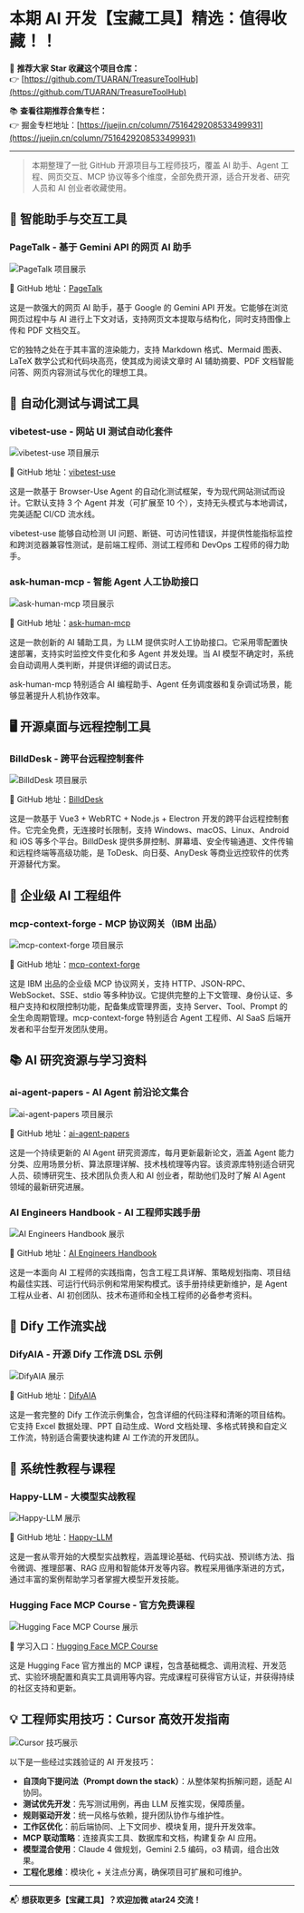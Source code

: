 # 本期 AI 开发【宝藏工具】精选：值得收藏！！ 

📌 **推荐大家 Star 收藏这个项目仓库：**  
👉 [https://github.com/TUARAN/TreasureToolHub](https://github.com/TUARAN/TreasureToolHub)

📚 **查看往期推荐合集专栏：**  
👉 掘金专栏地址：[https://juejin.cn/column/7516429208533499931](https://juejin.cn/column/7516429208533499931)

---

> 本期整理了一批 GitHub 开源项目与工程师技巧，覆盖 AI 助手、Agent 工程、网页交互、MCP 协议等多个维度，全部免费开源，适合开发者、研究人员和 AI 创业者收藏使用。

## 🧠 智能助手与交互工具

### PageTalk - 基于 Gemini API 的网页 AI 助手

![PageTalk 项目展示](https://raw.githubusercontent.com/tuaran/TreasureToolHub/master/images/2025/06/photo_2025-06-14_14-22-03.jpg)

🔗 GitHub 地址：[PageTalk](https://github.com/pagetalk)

这是一款强大的网页 AI 助手，基于 Google 的 Gemini API 开发。它能够在浏览网页过程中与 AI 进行上下文对话，支持网页文本提取与结构化，同时支持图像上传和 PDF 文档交互。

它的独特之处在于其丰富的渲染能力，支持 Markdown 格式、Mermaid 图表、LaTeX 数学公式和代码块高亮，使其成为阅读文章时 AI 辅助摘要、PDF 文档智能问答、网页内容测试与优化的理想工具。

## 🧪 自动化测试与调试工具

### vibetest-use - 网站 UI 测试自动化套件

![vibetest-use 项目展示](https://raw.githubusercontent.com/tuaran/TreasureToolHub/master/images/2025/06/photo_2025-06-15_02-17-22.jpg)

🔗 GitHub 地址：[vibetest-use](https://github.com/vibetest-use)

这是一款基于 Browser-Use Agent 的自动化测试框架，专为现代网站测试而设计。它默认支持 3 个 Agent 并发（可扩展至 10 个），支持无头模式与本地调试，完美适配 CI/CD 流水线。

vibetest-use 能够自动检测 UI 问题、断链、可访问性错误，并提供性能指标监控和跨浏览器兼容性测试，是前端工程师、测试工程师和 DevOps 工程师的得力助手。

### ask-human-mcp - 智能 Agent 人工协助接口

![ask-human-mcp 项目展示](https://raw.githubusercontent.com/tuaran/TreasureToolHub/master/images/2025/06/photo_2025-06-12_01-38-11.jpg)

🔗 GitHub 地址：[ask-human-mcp](https://github.com/ask-human-mcp)

这是一款创新的 AI 辅助工具，为 LLM 提供实时人工协助接口。它采用零配置快速部署，支持实时监控文件变化和多 Agent 并发处理。当 AI 模型不确定时，系统会自动调用人类判断，并提供详细的调试日志。

ask-human-mcp 特别适合 AI 编程助手、Agent 任务调度器和复杂调试场景，能够显著提升人机协作效率。

## 🖥️ 开源桌面与远程控制工具

### BilldDesk - 跨平台远程控制套件

![BilldDesk 项目展示](https://raw.githubusercontent.com/tuaran/TreasureToolHub/master/images/2025/06/photo_2025-06-14_04-32-59.jpg)

🔗 GitHub 地址：[BilldDesk](https://github.com/billddesk)

这是一款基于 Vue3 + WebRTC + Node.js + Electron 开发的跨平台远程控制套件。它完全免费，无连接时长限制，支持 Windows、macOS、Linux、Android 和 iOS 等多个平台。BilldDesk 提供多屏控制、屏幕墙、安全传输通道、文件传输和远程终端等高级功能，是 ToDesk、向日葵、AnyDesk 等商业远控软件的优秀开源替代方案。

## 🧩 企业级 AI 工程组件

### mcp-context-forge - MCP 协议网关（IBM 出品）

![mcp-context-forge 项目展示](https://raw.githubusercontent.com/tuaran/TreasureToolHub/master/images/2025/06/photo_2025-06-05_05-05-46.jpg)

🔗 GitHub 地址：[mcp-context-forge](https://github.com/mcp-context-forge)

这是 IBM 出品的企业级 MCP 协议网关，支持 HTTP、JSON-RPC、WebSocket、SSE、stdio 等多种协议。它提供完整的上下文管理、身份认证、多租户支持和权限控制功能，配备集成管理界面，支持 Server、Tool、Prompt 的全生命周期管理。mcp-context-forge 特别适合 Agent 工程师、AI SaaS 后端开发者和平台型开发团队使用。

## 📚 AI 研究资源与学习资料

### ai-agent-papers - AI Agent 前沿论文集合

![ai-agent-papers 项目展示](https://raw.githubusercontent.com/tuaran/TreasureToolHub/master/images/2025/06/photo_2025-06-08_19-17-22.jpg)

🔗 GitHub 地址：[ai-agent-papers](https://github.com/ai-agent-papers)

这是一个持续更新的 AI Agent 研究资源库，每月更新最新论文，涵盖 Agent 能力分类、应用场景分析、算法原理详解、技术栈梳理等内容。该资源库特别适合研究人员、硕博研究生、技术团队负责人和 AI 创业者，帮助他们及时了解 AI Agent 领域的最新研究进展。

### AI Engineers Handbook - AI 工程师实践手册

![AI Engineers Handbook 展示](https://raw.githubusercontent.com/tuaran/TreasureToolHub/master/images/2025/06/photo_2025-06-11_23-12-32.jpg)

🔗 GitHub 地址：[AI Engineers Handbook](https://github.com/ai-engineers-handbook)

这是一本面向 AI 工程师的实践指南，包含工程工具详解、策略规划指南、项目结构最佳实践、可运行代码示例和常用架构模式。该手册持续更新维护，是 Agent 工程从业者、AI 初创团队、技术布道师和全栈工程师的必备参考资料。

## 🧾 Dify 工作流实战

### DifyAIA - 开源 Dify 工作流 DSL 示例

![DifyAIA 展示](https://raw.githubusercontent.com/tuaran/TreasureToolHub/master/images/2025/06/photo_2025-06-11_23-10-30.jpg)

🔗 GitHub 地址：[DifyAIA](https://github.com/difyaia)

这是一套完整的 Dify 工作流示例集合，包含详细的代码注释和清晰的项目结构。它支持 Excel 数据处理、PPT 自动生成、Word 文档处理、多格式转换和自定义工作流，特别适合需要快速构建 AI 工作流的开发团队。

## 📘 系统性教程与课程

### Happy-LLM - 大模型实战教程

![Happy-LLM 展示](https://raw.githubusercontent.com/tuaran/TreasureToolHub/master/images/2025/06/photo_2025-06-01_23-40-01.jpg)

🔗 GitHub 地址：[Happy-LLM](https://github.com/happy-llm)

这是一套从零开始的大模型实战教程，涵盖理论基础、代码实战、预训练方法、指令微调、推理部署、RAG 应用和智能体开发等内容。教程采用循序渐进的方式，通过丰富的案例帮助学习者掌握大模型开发技能。

### Hugging Face MCP Course - 官方免费课程

![Hugging Face MCP Course 展示](https://raw.githubusercontent.com/tuaran/TreasureToolHub/master/images/2025/06/photo_2025-05-15_23-43-08.jpg)

🔗 学习入口：[Hugging Face MCP Course](https://huggingface.co/courses/mcp)

这是 Hugging Face 官方推出的 MCP 课程，包含基础概念、调用流程、开发范式、实验环境配置和真实工具调用等内容。完成课程可获得官方认证，并获得持续的社区支持和更新。

## 💡 工程师实用技巧：Cursor 高效开发指南

![Cursor 技巧展示](https://raw.githubusercontent.com/tuaran/TreasureToolHub/master/images/2025/06/photo_2025-06-01_09-44-22.jpg)

以下是一些经过实践验证的 AI 开发技巧：

- **自顶向下提问法（Prompt down the stack）**：从整体架构拆解问题，适配 AI 协同。
- **测试优先开发**：先写测试用例，再由 LLM 反推实现，保障质量。
- **规则驱动开发**：统一风格与依赖，提升团队协作与维护性。
- **工作区优化**：前后端协同、上下文同步、模块复用，提升开发效率。
- **MCP 联动策略**：连接真实工具、数据库和文档，构建复杂 AI 应用。
- **模型混合使用**：Claude 4 做规划，Gemini 2.5 编码，o3 精调，组合出效果。
- **工程化思维**：模块化 + 关注点分离，确保项目可扩展和可维护。

---

📬 **想获取更多【宝藏工具】？欢迎加微 atar24 交流！**  
